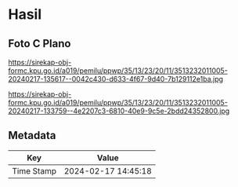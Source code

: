 # Hasil

## Foto C Plano

https://sirekap-obj-formc.kpu.go.id/a019/pemilu/ppwp/35/13/23/20/11/3513232011005-20240217-135617--0042c430-d633-4f67-9d40-7b129112e1ba.jpg

https://sirekap-obj-formc.kpu.go.id/a019/pemilu/ppwp/35/13/23/20/11/3513232011005-20240217-133759--4e2207c3-6810-40e9-9c5e-2bdd24352800.jpg


## Metadata

| Key        | Value               |
| ---------- | ------------------- |
| Time Stamp | 2024-02-17 14:45:18 |




